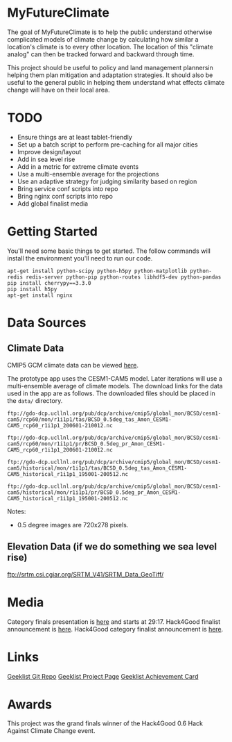 MyFutureClimate
===============

The goal of MyFutureClimate is to help the public understand otherwise
complicated models of climate change by calculating how similar a location's
climate is to every other location. The location of this "climate analog" can
then be tracked forward and backward through time.

This project should be useful to policy and land management plannersin helping
them plan mitigation and adaptation strategies. It should also be useful to the
general public in helping them understand what effects climate change will have
on their local area.


TODO
===============
 * Ensure things are at least tablet-friendly
 * Set up a batch script to perform pre-caching for all major cities
 * Improve design/layout
 * Add in sea level rise
 * Add in a metric for extreme climate events
 * Use a multi-ensemble average for the projections
 * Use an adaptive strategy for judging similarity based on region
 * Bring service conf scripts into repo
 * Bring nginx conf scripts into repo
 * Add global finalist media


Getting Started
===============

You'll need some basic things to get started. The follow commands will install
the environment you'll need to run our code.

    apt-get install python-scipy python-h5py python-matplotlib python-redis redis-server python-pip python-routes libhdf5-dev python-pandas
    pip install cherrypy==3.3.0
    pip install h5py
    apt-get install nginx


Data Sources
============

Climate Data
------------

CMIP5 GCM climate data can be viewed [here](ftp://gdo-dcp.ucllnl.org/pub/dcp/archive/cmip5/global_mon/).

The prototype app uses the CESM1-CAM5 model. Later iterations will use a multi-ensemble average of climate models. The download links for the data used in the app are as follows. The downloaded files should be placed in the `data/` directory.

    ftp://gdo-dcp.ucllnl.org/pub/dcp/archive/cmip5/global_mon/BCSD/cesm1-cam5/rcp60/mon/r1i1p1/tas/BCSD_0.5deg_tas_Amon_CESM1-CAM5_rcp60_r1i1p1_200601-210012.nc

    ftp://gdo-dcp.ucllnl.org/pub/dcp/archive/cmip5/global_mon/BCSD/cesm1-cam5/rcp60/mon/r1i1p1/pr/BCSD_0.5deg_pr_Amon_CESM1-CAM5_rcp60_r1i1p1_200601-210012.nc

    ftp://gdo-dcp.ucllnl.org/pub/dcp/archive/cmip5/global_mon/BCSD/cesm1-cam5/historical/mon/r1i1p1/tas/BCSD_0.5deg_tas_Amon_CESM1-CAM5_historical_r1i1p1_195001-200512.nc

    ftp://gdo-dcp.ucllnl.org/pub/dcp/archive/cmip5/global_mon/BCSD/cesm1-cam5/historical/mon/r1i1p1/pr/BCSD_0.5deg_pr_Amon_CESM1-CAM5_historical_r1i1p1_195001-200512.nc

Notes:
 * 0.5 degree images are 720x278 pixels.

Elevation Data (if we do something we sea level rise)
-----------------------------------------------------
ftp://srtm.csi.cgiar.org/SRTM_V41/SRTM_Data_GeoTiff/


Media
=====
Category finals presentation is [here](https://www.youtube.com/watch?v=h_GzzvIa4QY&list=UU3ofNKrKZBn8AvFeG3A6w6A) and starts at 29:17.
Hack4Good finalist announcement is [here](http://blog.geekli.st/post/98065680547/the-winning-teams-of-the-geeklist-hack4good-against).
Hack4Good category finalist announcement is [here](http://blog.geekli.st/post/97978462607/announcing-12-challenge-theme-winners-hackers-choice).

Links
=====
[Geeklist Git Repo](https://git.geekli.st/rbarnes/myfutureclimate/)
[Geeklist Project Page](https://geekli.st/hackathon/hack4good-06/project/5414c07d1c363f370480641f)
[Geeklist Achievement Card](https://geekli.st/rbarnes/we-built-my-future-climate-at-geeklist-hack4good-06-in-virtual-locations)

Awards
======
This project was the grand finals winner of the Hack4Good 0.6 Hack Against Climate Change event.
